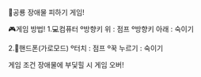🦖공룡 장애물 피하기 게임!

🎮게임 방법!
1.💻컴퓨터
 º방향키 위 : 점프
 º방향키 아래 : 숙이기
 
2.📱핸드폰(가로모드)
 º터치 : 점프
 º꾹 누르기 : 숙이기

게임 조건
장애물에 부딫힐 시 게임 오버!
